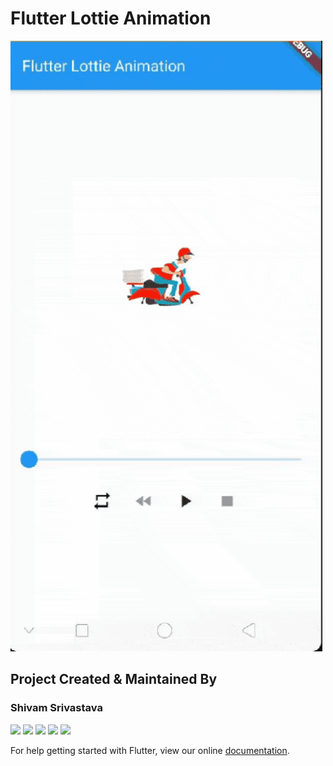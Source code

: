 # Flutter Lottie Animation
 
<img src="https://github.com/theshivamlko/flutter-lottie-animation/blob/master/example.gif?raw=true">


## Project Created & Maintained By

### Shivam Srivastava

<a href="https://medium.com/@theshivamlko" target="_blank"><img src="https://navoki.com/wp-content/uploads/2020/04/medium-icon.png" width="60"></a>
<a href="https://twitter.com/theshivamlko"  target="_blank"><img src="https://navoki.com/wp-content/uploads/2020/04/twitter-icon.png" width="60"></a>
<a href="https://linkedin.com/in/theshivamlko"  target="_blank"><img src="https://navoki.com/wp-content/uploads/2020/04/linkedin-icon.png" width="60"></a>
<a href="https://facebook.com/shivamlove11"  target="_blank"><img src="https://navoki.com/wp-content/uploads/2020/04/facebook-icon.png" width="60"></a>
<a href="https://instagram.com/theshivamlko"  target="_blank"><img src="https://navoki.com/wp-content/uploads/2020/04/instagram-icon.png" width="60"></a>


For help getting started with Flutter, view our online
[documentation](https://flutter.dev/docs/get-started/install).
